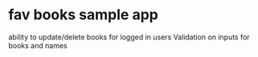 # fav books sample app
ability to update/delete books for logged in users
Validation on inputs for books and names

